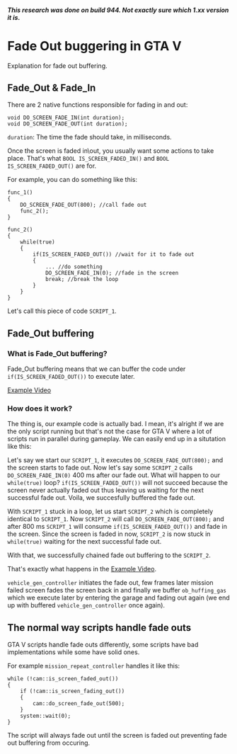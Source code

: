 ##### This research was done on build 944. Not exactly sure which 1.xx version it is.

# Fade Out buggering in GTA V

Explanation for fade out buffering.

## Fade_Out & Fade_In

There are 2 native functions responsible for fading in and out:

```
void DO_SCREEN_FADE_IN(int duration);
void DO_SCREEN_FADE_OUT(int duration);
```

`duration`: The time the fade should take, in milliseconds. 

Once the screen is faded in\out, you usually want some actions to take place. 
That's what `BOOL IS_SCREEN_FADED_IN()` and `BOOL IS_SCREEN_FADED_OUT()` are for.

For example, you can do something like this:

```
func_1()
{
	DO_SCREEN_FADE_OUT(800); //call fade out
	func_2();
}

func_2()
{
	while(true)
	{
		if(IS_SCREEN_FADED_OUT()) //wait for it to fade out
		{
			...	//do something
			DO_SCREEN_FADE_IN(0); //fade in the screen
			break; //break the loop
		}
	}
}
```

Let's call this piece of code `SCRIPT_1`.

## Fade_Out buffering

### What is Fade_Out buffering?

Fade_Out buffering means that we can buffer the code under `if(IS_SCREEN_FADED_OUT())` to execute later.

[Example Video](https://youtu.be/NexXs8VTJTY)

### How does it work?

The thing is, our example code is actually bad. I mean, it's alright if we are the only script running but that's not the case for GTA V where a lot of scripts run in parallel during gameplay.
We can easily end up in a situtation like this: 

Let's say we start our `SCRIPT_1`, it executes `DO_SCREEN_FADE_OUT(800);` and the screen starts to fade out. Now let's say some `SCRIPT_2` calls `DO_SCREEN_FADE_IN(0)` 400 ms after our fade out.
What will happen to our `while(true)` loop? `if(IS_SCREEN_FADED_OUT())` will not succeed because the screen never actually faded out thus leaving us waiting for the next successful fade out.
Voila, we succesfully buffered the fade out.

With `SCRIPT_1` stuck in a loop, let us start `SCRIPT_2` which is completely identical to `SCRIPT_1`.
Now `SCRIPT_2` will call `DO_SCREEN_FADE_OUT(800);` and after 800 ms `SCRIPT_1` will consume `if(IS_SCREEN_FADED_OUT())` and fade in the screen. Since the screen is faded in now, `SCRIPT_2` is now stuck in `while(true)` waiting for the next successful fade out.

With that, we successfully chained fade out buffering to the `SCRIPT_2`. 

That's exactly what happens in the [Example Video](https://youtu.be/NexXs8VTJTY).

`vehicle_gen_controller` initiates the fade out, few frames later mission failed screen fades the screen back in and finally we buffer `ob_huffing_gas` which we execute later by entering the garage and fading out again (we end up with buffered `vehicle_gen_controller` once again).

## The normal way scripts handle fade outs

GTA V scripts handle fade outs differently, some scripts have bad implementations while some have solid ones.

For example `mission_repeat_controller` handles it like this:

```
while (!cam::is_screen_faded_out())
{
	if (!cam::is_screen_fading_out())
	{
		cam::do_screen_fade_out(500);
	}
	system::wait(0);
}
```

The script will always fade out until the screen is faded out preventing fade out buffering from occuring. 
